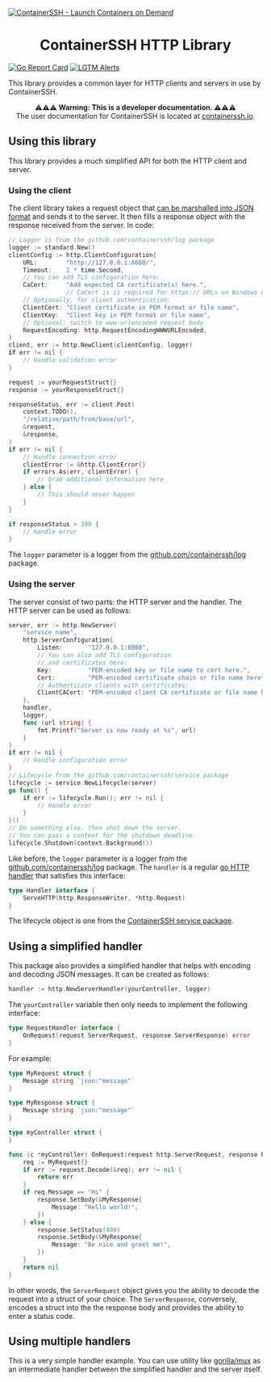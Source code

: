 [![ContainerSSH - Launch Containers on Demand](https://containerssh.github.io/images/logo-for-embedding.svg)](https://containerssh.github.io/)

<!--suppress HtmlDeprecatedAttribute -->
<h1 align="center">ContainerSSH HTTP Library</h1>

[![Go Report Card](https://goreportcard.com/badge/github.com/containerssh/http?style=for-the-badge)](https://goreportcard.com/report/github.com/containerssh/http)
[![LGTM Alerts](https://img.shields.io/lgtm/alerts/github/ContainerSSH/http?style=for-the-badge)](https://lgtm.com/projects/g/ContainerSSH/http/)

This library provides a common layer for HTTP clients and servers in use by ContainerSSH.

<p align="center"><strong>⚠⚠⚠ Warning: This is a developer documentation. ⚠⚠⚠</strong><br />The user documentation for ContainerSSH is located at <a href="https://containerssh.io">containerssh.io</a>.</p>

## Using this library

This library provides a much simplified API for both the HTTP client and server.

### Using the client

The client library takes a request object that [can be marshalled into JSON format](https://gobyexample.com/json) and sends it to the server. It then fills a response object with the response received from the server. In code:

```go
// Logger is from the github.com/containerssh/log package
logger := standard.New()
clientConfig := http.ClientConfiguration{
    URL:        "http://127.0.0.1:8080/",
    Timeout:    2 * time.Second,
    // You can add TLS configuration here:
    CaCert:     "Add expected CA certificate(s) here.",
                // CaCert is is required for https:// URLs on Windows due to golang#16736
    // Optionally, for client authentication:
    ClientCert: "Client certificate in PEM format or file name",
    ClientKey:  "Client key in PEM format or file name",
    // Optional: switch to www-urlencoded request body
    RequestEncoding: http.RequestEncodingWWWURLEncoded,
}
client, err := http.NewClient(clientConfig, logger)
if err != nil {
    // Handle validation error
}

request := yourRequestStruct{}
response := yourResponseStruct{}

responseStatus, err := client.Post(
    context.TODO(),
    "/relative/path/from/base/url",
    &request,
    &response,
)
if err != nil {
    // Handle connection error
    clientError := &http.ClientError{}
    if errors.As(err, clientError) {
        // Grab additional information here
    } else {
    	// This should never happen
    }
}

if responseStatus > 399 {
    // Handle error
}
```

The `logger` parameter is a logger from the [github.com/containerssh/log](https://github.com/containerssh/log) package.

### Using the server

The server consist of two parts: the HTTP server and the handler. The HTTP server can be used as follows:

```go
server, err := http.NewServer(
    "service name",
    http.ServerConfiguration{
        Listen:       "127.0.0.1:8080",
        // You can also add TLS configuration
        // and certificates here:
        Key:          "PEM-encoded key or file name to cert here.",
        Cert:         "PEM-encoded certificate chain or file name here",
        // Authenticate clients with certificates:
        ClientCACert: "PEM-encoded client CA certificate or file name here",
    },
    handler,
    logger,
    func (url string) {
        fmt.Printf("Server is now ready at %s", url)
    }
)
if err != nil {
    // Handle configuration error
}
// Lifecycle from the github.com/containerssh/service package
lifecycle := service.NewLifecycle(server)
go func() {
    if err := lifecycle.Run(); err != nil {
        // Handle error
    }
}()
// Do something else, then shut down the server.
// You can pass a context for the shutdown deadline.
lifecycle.Shutdown(context.Background())
```

Like before, the `logger` parameter is a logger from the [github.com/containerssh/log](https://github.com/containerssh/log) package. The `handler` is a regular [go HTTP handler](https://golang.org/pkg/net/http/#Handler) that satisfies this interface:

```go
type Handler interface {
    ServeHTTP(http.ResponseWriter, *http.Request)
}
```

The lifecycle object is one from the [ContainerSSH service package](https://github.com/containerssh/service).

## Using a simplified handler

This package also provides a simplified handler that helps with encoding and decoding JSON messages. It can be created as follows:

```go
handler := http.NewServerHandler(yourController, logger)
```

The `yourController` variable then only needs to implement the following interface:

```go
type RequestHandler interface {
	OnRequest(request ServerRequest, response ServerResponse) error
}
```

For example:

```go
type MyRequest struct {
    Message string `json:"message"`
}

type MyResponse struct {
    Message string `json:"message"`
}

type myController struct {
}

func (c *myController) OnRequest(request http.ServerRequest, response http.ServerResponse) error {
    req := MyRequest{}
	if err := request.Decode(&req); err != nil {
		return err
	}
	if req.Message == "Hi" {
		response.SetBody(&MyResponse{
			Message: "Hello world!",
		})
	} else {
        response.SetStatus(400)
		response.SetBody(&MyResponse{
			Message: "Be nice and greet me!",
		})
	}
	return nil
}
```

In other words, the `ServerRequest` object gives you the ability to decode the request into a struct of your choice. The `ServerResponse`, conversely, encodes a struct into the the response body and provides the ability to enter a status code.

## Using multiple handlers

This is a very simple handler example. You can use utility like [gorilla/mux](https://github.com/gorilla/mux) as an intermediate handler between the simplified handler and the server itself.
